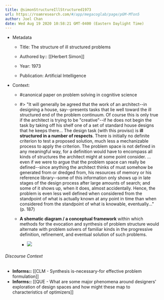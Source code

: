 ```yaml
---
title: @simonStructureIllStructured1973
url: https://roamresearch.com/#/app/megacoglab/page/pGM-MTon5
author: Joel Chan
date: Wed Aug 19 2020 10:58:21 GMT-0400 (Eastern Daylight Time)
---
```


- Metadata

    - Title: The structure of ill structured problems

    - Authored by::  [[Herbert Simon]]

    - Year: 1973

    - Publication: Artificial Intelligence
- Context:

    - #canonical paper on problem solving in cognitive science

    - #> "It will generally be agreed that the work of an architect--in designing a house, say--presents tasks that lie well toward the ill structured end of the problem continuum. Of course this is only true if the architect is trying to be "creative"--if he does not begin the task by taking off his shelf one of a set of standard house designs that he keeps there... The design task (with this proviso) is **ill structured in a number of respects**. There is initially no definite criterion to test a proposed solution, much less a mechanizable process to apply the criterion. The problem space is not defined in any meaningful way, for a definition would have to encompass all kinds of structures the architect might at some point consider. ... even if we were to argue that the problem space can really be defined--since anything the architect thinks of must somehow be generated from or dredged from, his resources of memory or his reference library--some of this information only shows up in late stages of the design process after large amounts of search; and some of it shows up, when it does, almost accidentally. Hence, the problem is even less well defined when considered from the standpoint of what is actually known at any point in time than when considered from the standpoint of what is knowable, eventually..." (p. 187)

    - **A shematic diagram / a conceptual framework** within which methods for the evocation and synthesis of problem structure would alternate with problem solvers of familiar kinds in the progressive definition, refinement, and eventual solution of such problems.

        - ![](https://firebasestorage.googleapis.com/v0/b/firescript-577a2.appspot.com/o/imgs%2Fapp%2Fmegacoglab%2FVmtq_v_IbW.png?alt=media&token=f0cd109d-bba1-4078-b261-07bf63b02d73)

###### Discourse Context

- **Informs::** [[CLM - Synthesis is-necessary-for effective problem formulation]]
- **Informs::** [[QUE - What are some major phenomena around designers' exploration of design spaces and how might these map to characteristics of optimizers]]

